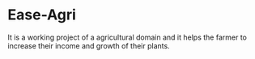 # Ease-Agri
It is a working project of a agricultural domain and it helps the farmer to increase their income and growth of their plants.
